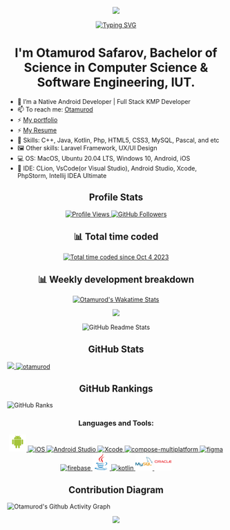 <!-- Profile Header -->
<p align="center">
  <img src="https://capsule-render.vercel.app/api?type=waving&color=gradient&text=Hello+There+👋&height=100&section=header"/>
</p>

<!-- Typing SVG -->
<p align="center">
  <a href="https://github.com/DenverCoder1/readme-typing-svg">
    <img src="https://readme-typing-svg.herokuapp.com?font=Time+New+Roman&color=%23C8BE25&size=25&center=true&vCenter=true&width=500&height=100&lines=Welcome+To+My+Github+Profile;Find+Out+My+Projects+Here..." alt="Typing SVG">
  </a>
</p>

<!-- Introduction -->
<h1 align="center">I'm Otamurod Safarov, Bachelor of Science in Computer Science & Software Engineering, IUT.</h1>

<!-- Bio and Skills -->
<p align="center"> 
  <ul>
    <li>🔭 I’m a Native Android Developer | Full Stack KMP Developer</li>
    <li>📫 To reach me: <a href="https://otamurod.github.io">Otamurod</a></li>
    <li>⚡ <a href="https://otamurods-devpage.jimdosite.com/">My portfolio</a></li>
    <li>⚡ <a href="https://github.com/otamurod/resume">My Resume</a></li>
    <li>🧩 Skills: C++, Java, Kotlin, Php, HTML5, CSS3, MySQL, Pascal, and etc</li>
    <li>🖼 Other skills: Laravel Framework, UX/UI Design</li>
    <li>💻 OS: MacOS, Ubuntu 20.04 LTS, Windows 10, Android, iOS</li>
    <li>🔧 IDE: CLion, VsCode(or Visual Studio), Android Studio, Xcode, PhpStorm, Intellij IDEA Ultimate</li>
  </ul>
</p>

<p align="center">
  <h2 align="center">Profile Stats</h2>
</p>

<p align="center">
  <a href="https://github.com/otamurod">
    <img src="https://komarev.com/ghpvc/?username=otamurod&&style=for-the-badge" alt="Profile Views" />
  </a>
  
  <a href="https://github.com/otamurod?tab=followers">
    <img src="https://img.shields.io/github/followers/otamurod?label=Followers&logo=GitHub&style=for-the-badge" alt="GitHub Followers" />
  </a>  
</p>

<!-- Total time coded -->
<p align="center">
  <h2 align="center">📊 Total time coded </h2>
</p>

<p align="center">
  <a href="https://wakatime.com/@018af96f-cc66-4e21-a00c-028b0e9f72bb">
    <img src="https://wakatime.com/badge/user/018af96f-cc66-4e21-a00c-028b0e9f72bb.svg?style=for-the-badge" alt="Total time coded since Oct 4 2023" />
  </a>
</p>

<!-- Weekly development breakdown -->
<p align="center">
  <h2 align="center">📊 Weekly development breakdown</h2>
</p>

<p align="center">
  <a href="https://wakatime.com/@otamurod">
    <img src="https://github-readme-stats.vercel.app/api/wakatime?username=otamurod&theme=radical" alt="Otamurod's Wakatime Stats">
  </a>
</p>

<!-- Image -->
<p align="center">
  <img height="70em" src="http://cdn.onlinewebfonts.com/svg/img_529337.png">
</p>

<!-- GitHub Stats -->
<p align="center">
  <img width="100px" src="https://res.cloudinary.com/anuraghazra/image/upload/v1594908242/logo_ccswme.svg" alt="GitHub Readme Stats" />
  <h2 align="center">GitHub Stats</h2>
  <a href="https://github.com/otamurod">
    <img height="180em" src="https://github-readme-stats-eight-theta.vercel.app/api?username=otamurod&show_icons=true&theme=tokyonight&count_private=true"/>
    <img height="180em" src="https://github-readme-stats.vercel.app/api/top-langs/?username=otamurod&show_icons=true&theme=tokyonight&layout=compact" alt="otamurod" />
  </a>
</p>

<!-- GitHub Rankings -->
<p align="center">
  <h2 align="center">GitHub Rankings</h2>
  <img src="https://github-profile-trophy.vercel.app/?username=otamurod&theme=radical" alt="GitHub Ranks" />
</p>

<!-- Languages and Tools -->
<h3 align="center">Languages and Tools:</h3>
<p align="center"> 
  <a href="https://developer.android.com" target="_blank" rel="noreferrer"> <img src="https://raw.githubusercontent.com/devicons/devicon/master/icons/android/android-original-wordmark.svg" alt="Android" width="40" height="40"/> </a> 
  <a href="https://developer.apple.com/ios/" target="_blank" rel="noreferrer"> <img src="https://github.com/gilbarbara/logos/blob/main/logos/apple.svg" alt="iOS" width="40" height="40"/> </a>
  <a href="https://developer.android.com/studio/" target="_blank" rel="noreferrer"> <img src="https://upload.wikimedia.org/wikipedia/commons/c/c1/Android_Studio_icon_%282023%29.svg" alt="Android Studio" width="40" height="40"/> </a> 
  <a href="https://developer.apple.com/xcode/" target="_blank" rel="noreferrer"> <img src="https://github.com/gilbarbara/logos/blob/main/logos/xcode.svg" alt="Xcode" width="40" height="40"/> </a> 
  <a href="https://www.jetbrains.com/lp/compose-multiplatform/" target="_blank" rel="noreferrer"> <img src="https://github.com/gilbarbara/logos/blob/main/logos/compose-multiplatform.svg" alt="compose-multiplatform" width="40" height="40"/> </a> 
  <a href="https://www.figma.com/" target="_blank" rel="noreferrer"> <img src="https://www.vectorlogo.zone/logos/figma/figma-icon.svg" alt="figma" width="40" height="40"/> </a> 
  <a href="https://firebase.google.com/" target="_blank" rel="noreferrer"> <img src="https://www.vectorlogo.zone/logos/firebase/firebase-icon.svg" alt="firebase" width="40" height="40"/> </a> 
  <a href="https://www.java.com" target="_blank" rel="noreferrer"> <img src="https://raw.githubusercontent.com/devicons/devicon/master/icons/java/java-original.svg" alt="java" width="40" height="40"/> </a> 
  <a href="https://kotlinlang.org" target="_blank" rel="noreferrer"> <img src="https://www.vectorlogo.zone/logos/kotlinlang/kotlinlang-icon.svg" alt="kotlin" width="40" height="40"/> </a> 
  <a href="https://www.mysql.com/" target="_blank" rel="noreferrer"> <img src="https://raw.githubusercontent.com/devicons/devicon/master/icons/mysql/mysql-original-wordmark.svg" alt="mysql" width="40" height="40"/> </a> 
  <a href="https://www.oracle.com/" target="_blank" rel="noreferrer"> <img src="https://raw.githubusercontent.com/devicons/devicon/master/icons/oracle/oracle-original.svg" alt="oracle" width="40" height="40"/> </a>
</p>

<!-- Contribution Diagram -->
<p align="center">
  <h2 align="center">Contribution Diagram</h2>
  <img src="https://github-readme-activity-graph.vercel.app/graph?username=otamurod&theme=dracula" alt="Otamurod's Github Activity Graph">
</p>

<!-- Closing statement -->
<p align="center">
  <img src="https://capsule-render.vercel.app/api?type=waving&color=gradient&text=Take+Care&height=100&section=footer"/>
</p>

